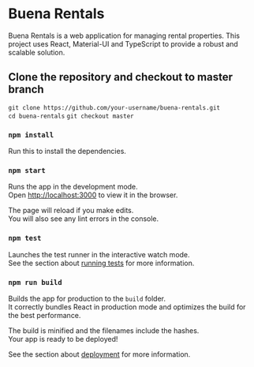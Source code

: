 # Buena Rentals

Buena Rentals is a web application for managing rental properties. This project uses React, Material-UI and TypeScript to provide a robust and scalable solution.

## Clone the repository and checkout to master branch
`git clone https://github.com/your-username/buena-rentals.git`\
`cd buena-rentals`
`git checkout master`

### `npm install`

Run this to install the dependencies.

### `npm start`

Runs the app in the development mode.\
Open [http://localhost:3000](http://localhost:3000) to view it in the browser.

The page will reload if you make edits.\
You will also see any lint errors in the console.

### `npm test`

Launches the test runner in the interactive watch mode.\
See the section about [running tests](https://facebook.github.io/create-react-app/docs/running-tests) for more information.

### `npm run build`

Builds the app for production to the `build` folder.\
It correctly bundles React in production mode and optimizes the build for the best performance.

The build is minified and the filenames include the hashes.\
Your app is ready to be deployed!

See the section about [deployment](https://facebook.github.io/create-react-app/docs/deployment) for more information.
